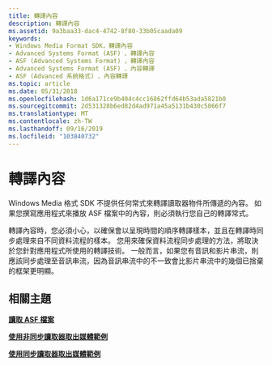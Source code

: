 ```yaml
---
title: 轉譯內容
description: 轉譯內容
ms.assetid: 9a3baa33-dac4-4742-8f80-33b05caada09
keywords:
- Windows Media Format SDK，轉譯內容
- Advanced Systems Format (ASF) 、轉譯內容
- ASF (Advanced Systems Format) ，轉譯內容
- Advanced Systems Format (ASF) 、內容轉譯
- ASF (Advanced 系統格式) 、內容轉譯
ms.topic: article
ms.date: 05/31/2018
ms.openlocfilehash: 1d6a171ce9b404c4cc16862ffd64b53ada5821b0
ms.sourcegitcommit: 2d531328b6ed82d4ad971a45a5131b430c5866f7
ms.translationtype: MT
ms.contentlocale: zh-TW
ms.lasthandoff: 09/16/2019
ms.locfileid: "103840732"
---
```

# <a name="rendering-content"></a>轉譯內容

Windows Media 格式 SDK 不提供任何常式來轉譯讀取器物件所傳遞的內容。 如果您撰寫應用程式來播放 ASF 檔案中的內容，則必須執行您自己的轉譯常式。

轉譯內容時，您必須小心，以確保會以呈現時間的順序轉譯樣本，並且在轉譯時同步處理來自不同資料流程的樣本。 您用來確保資料流程同步處理的方法，將取決於您針對應用程式所使用的轉譯技術。 一般而言，如果您有音訊和影片串流，則應該同步處理至音訊串流，因為音訊串流中的不一致會比影片串流中的幾個已捨棄的框架更明顯。

## <a name="related-topics"></a>相關主題

<dl> <dt>

[**讀取 ASF 檔案**](reading-asf-files.md)
</dt> <dt>

[**使用非同步讀取器取出媒體範例**](to-retrieve-media-samples-with-the-asynchronous-reader.md)
</dt> <dt>

[**使用同步讀取器取出媒體範例**](to-retrieve-media-samples-with-the-synchronous-reader.md)
</dt> </dl>

 

 




